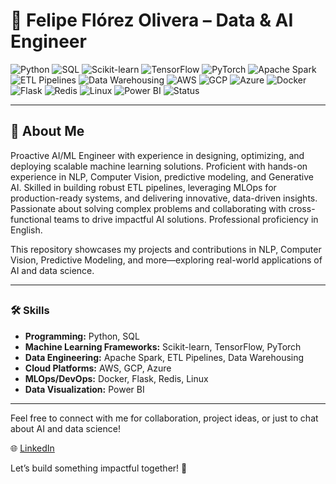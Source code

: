 # 🚀 Felipe Flórez Olivera – Data & AI Engineer

![Python](https://img.shields.io/badge/Python-3.x-blue?style=flat&logo=python)
![SQL](https://img.shields.io/badge/SQL-Database-grey?style=flat&logo=postgresql)
![Scikit-learn](https://img.shields.io/badge/Scikit--learn-Machine%20Learning-orange?style=flat&logo=scikit-learn)
![TensorFlow](https://img.shields.io/badge/TensorFlow-2.x-ff6f00?style=flat&logo=tensorflow)
![PyTorch](https://img.shields.io/badge/PyTorch-1.x-ee4c2c?style=flat&logo=pytorch)
![Apache Spark](https://img.shields.io/badge/Apache%20Spark-Big%20Data-e25a1c?style=flat&logo=apachespark)
![ETL Pipelines](https://img.shields.io/badge/ETL-Pipelines-blueviolet?style=flat)
![Data Warehousing](https://img.shields.io/badge/Data-Warehousing-forestgreen?style=flat)
![AWS](https://img.shields.io/badge/AWS-Cloud-ff9900?style=flat&logo=amazonaws)
![GCP](https://img.shields.io/badge/GCP-Cloud-4285f4?style=flat&logo=googlecloud)
![Azure](https://img.shields.io/badge/Azure-Cloud-0078d4?style=flat&logo=microsoftazure)
![Docker](https://img.shields.io/badge/Docker-Containers-2496ed?style=flat&logo=docker)
![Flask](https://img.shields.io/badge/Flask-Web%20Framework-000000?style=flat&logo=flask)
![Redis](https://img.shields.io/badge/Redis-Database-dc382d?style=flat&logo=redis)
![Linux](https://img.shields.io/badge/Linux-OS-fcc624?style=flat&logo=linux)
![Power BI](https://img.shields.io/badge/Power%20BI-Visualization-f2c811?style=flat&logo=powerbi)
![Status](https://img.shields.io/badge/Status-Active-green)  

---

## 📌  About Me

Proactive AI/ML Engineer with experience in designing, optimizing, and deploying scalable machine learning solutions. Proficient with hands-on experience in NLP, Computer Vision, predictive modeling, and Generative AI. Skilled in building robust ETL pipelines, leveraging MLOps for production-ready systems, and delivering innovative, data-driven insights. Passionate about solving complex problems and collaborating with cross-functional teams to drive impactful AI solutions. Professional proficiency in English.

This repository showcases my projects and contributions in NLP, Computer Vision, Predictive Modeling, and more—exploring real-world applications of AI and data science.

---

## 

### 🛠️ Skills  
- **Programming:** Python, SQL
- **Machine Learning Frameworks:** Scikit-learn, TensorFlow, PyTorch
- **Data Engineering:** Apache Spark, ETL Pipelines, Data Warehousing   
- **Cloud Platforms:** AWS, GCP, Azure  
- **MLOps/DevOps:** Docker, Flask, Redis, Linux  
- **Data Visualization:** Power BI

---

Feel free to connect with me for collaboration, project ideas, or just to chat about AI and data science!

🌐 [LinkedIn](https://www.linkedin.com/in/felipeflorezo/) 

Let’s build something impactful together! 🚀
